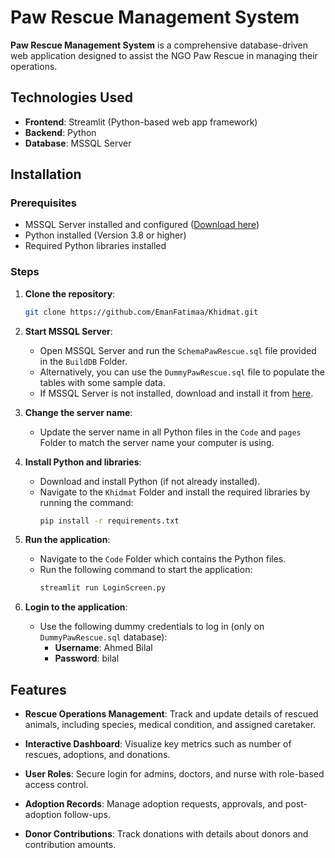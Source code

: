 # Paw Rescue Management System

**Paw Rescue Management System** is a comprehensive database-driven web application designed to assist the NGO Paw Rescue in managing their operations.

## Technologies Used

- **Frontend**: Streamlit (Python-based web app framework)
- **Backend**: Python
- **Database**: MSSQL Server

## Installation

### Prerequisites

- MSSQL Server installed and configured ([Download here](https://www.microsoft.com/en-us/sql-server/sql-server-downloads))
- Python installed (Version 3.8 or higher)
- Required Python libraries installed

### Steps

1. **Clone the repository**:
   ```bash
   git clone https://github.com/EmanFatimaa/Khidmat.git
   ```

2. **Start MSSQL Server**:
   - Open MSSQL Server and run the `SchemaPawRescue.sql` file provided in the `BuildDB` Folder.
   - Alternatively, you can use the `DummyPawRescue.sql` file to populate the tables with some sample data.
   - If MSSQL Server is not installed, download and install it from [here](https://www.microsoft.com/en-us/sql-server/sql-server-downloads).

3. **Change the server name**:
   - Update the server name in all Python files in the `Code` and `pages` Folder to match the server name your computer is using.

4. **Install Python and libraries**:
   - Download and install Python (if not already installed).
   - Navigate to the `Khidmat` Folder and install the required libraries by running the command:
     ```bash
     pip install -r requirements.txt
     ```

5. **Run the application**:
   - Navigate to the `Code` Folder which contains the Python files.
   - Run the following command to start the application:
     ```bash
     streamlit run LoginScreen.py
     ```

6. **Login to the application**:
   - Use the following dummy credentials to log in (only on `DummyPawRescue.sql` database):
     - **Username**: Ahmed Bilal
     - **Password**: bilal

## Features

- **Rescue Operations Management**: Track and update details of rescued animals, including species, medical condition, and assigned caretaker.

- **Interactive Dashboard**: Visualize key metrics such as number of rescues, adoptions, and donations.

- **User Roles**: Secure login for admins, doctors, and nurse with role-based access control.

- **Adoption Records**: Manage adoption requests, approvals, and post-adoption follow-ups.

- **Donor Contributions**: Track donations with details about donors and contribution amounts.